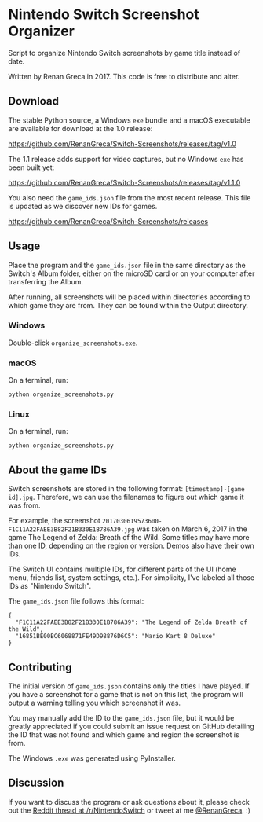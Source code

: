 # Nintendo Switch Screenshot Organizer
Script to organize Nintendo Switch screenshots by game title instead of date.

Written by Renan Greca in 2017.
This code is free to distribute and alter.

## Download
The stable Python source, a Windows `exe` bundle and a macOS executable are
available for download at the 1.0 release:

https://github.com/RenanGreca/Switch-Screenshots/releases/tag/v1.0

The 1.1 release adds support for video captures, but no Windows `exe` has been
built yet:

https://github.com/RenanGreca/Switch-Screenshots/releases/tag/v1.1.0

You also need the `game_ids.json` file from the most recent release.
This file is updated as we discover new IDs for games.

https://github.com/RenanGreca/Switch-Screenshots/releases

## Usage
Place the program and the `game_ids.json` file in the same directory as the
Switch's Album folder, either on
the microSD card or on your computer after transferring the Album.

After running, all screenshots will be placed within directories according to
which game they are from. They can be found within the Output directory.

### Windows
Double-click `organize_screenshots.exe`.

### macOS
On a terminal, run:
```
python organize_screenshots.py
```

### Linux
On a terminal, run:
```
python organize_screenshots.py
```

## About the game IDs

Switch screenshots are stored in the following format: `[timestamp]-[game id].jpg`.
Therefore, we can use the filenames to figure out which game it was from.

For example, the screenshot `2017030619573600-F1C11A22FAEE3B82F21B330E1B786A39.jpg`
was taken on March 6, 2017 in the game The Legend of Zelda: Breath of the Wild.
Some titles may have more than one ID, depending on the region or version. Demos
also have their own IDs.

The Switch UI contains multiple IDs, for different parts of the UI (home menu,
  friends list, system settings, etc.). For simplicity, I've labeled all those
  IDs as "Nintendo Switch".

The `game_ids.json` file follows this format:
```
{
  "F1C11A22FAEE3B82F21B330E1B786A39": "The Legend of Zelda Breath of the Wild",
  "16851BE00BC6068871FE49D98876D6C5": "Mario Kart 8 Deluxe"
}
```

## Contributing

The initial version of `game_ids.json` contains only the titles I have played.
If you have a screenshot for a game that is not on this list, the program will
output a warning telling you which screenshot it was.

You may manually add the ID to the `game_ids.json` file, but it would be greatly
appreciated if you could submit an issue request on GitHub detailing the ID
that was not found and which game and region the screenshot is from.

The Windows `.exe` was generated using PyInstaller.

## Discussion

If you want to discuss the program or ask questions about it, please check out
the [Reddit thread at /r/NintendoSwitch](https://www.reddit.com/r/NintendoSwitch/comments/6rcttl/i_made_a_program_to_organize_switch_screenshots/) or tweet at me [@RenanGreca](https://twitter.com/RenanGreca). :)
